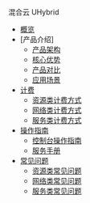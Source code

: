 <div class="sidebar_title icon__Uhybrid01"> 混合云 UHybrid</div>

* [概览](compute/uhybrid/overview)
* [产品介绍]
  * [产品架构](compute/uhybrid/introduction/product_architecture)
  * [核心优势](compute/uhybrid/introduction/core_advantages)
  * [产品对比](compute/uhybrid/introduction/contrast)
  * [应用场景](compute/uhybrid/introduction/case)
* [计费](compute/uhybrid/fees)
    * [资源类计费方式](compute/uhybrid/fees/resource_fees)
    * [网络类计费方式](compute/uhybrid/fees/network_fees)
    * [服务类计费方式](compute/uhybrid/fees/service_fees)
* [操作指南](compute/uhybrid/operation_manual)
    * [控制台操作指南](compute/uhybrid/operation_manual/console_om)
    * [服务手册](compute/uhybrid/operation_manual/service_om)
* [常见问题](compute/uhybrid/q&a)
    * [资源类常见问题](compute/uhybrid/q&a/resource_q&a)
    * [网络类常见问题](compute/uhybrid/q&a/network_q&a)
    * [服务类常见问题](compute/uhybrid/q&a/service_q&a)
